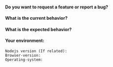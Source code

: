 <!-- Before creating an issue please check the dev branch, maybe the problem has already been solved -->

#### Do you want to request a **feature** or report a **bug**? 

<!-- If this is a feature request please remove the two sections below! -->
#### What is the current behavior?

#### What is the expected behavior?

#### Your environment:
```
Nodejs version (If related):
Browser-version:
Operating-system:
```
